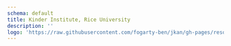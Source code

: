 ```yaml
---
schema: default
title: Kinder Institute, Rice University
description: ''
logo: 'https://raw.githubusercontent.com/fogarty-ben/jkan/gh-pages/resources/rice_logo.jpg'
---
```

